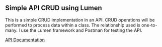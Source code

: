 ## Simple API CRUD using Lumen
This is a simple CRUD implementation in an API. CRUD operations will be performed to process data within a class. The relationship used is one-to-many. I use the Lumen framework and Postman for testing the API.

[API Documentation](https://documenter.getpostman.com/view/27537680/2sA2xpS9Pb)
